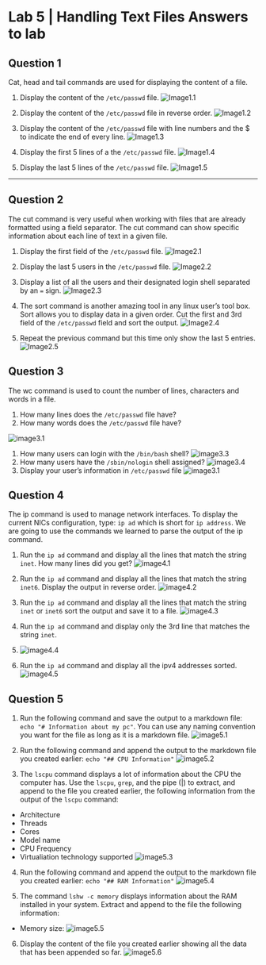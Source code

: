 # Lab 5 | Handling Text Files Answers to lab
 
## Question 1 
Cat, head and tail commands are used for displaying the content of a file.
1. Display the content of the `/etc/passwd` file.
![Image1.1](../imgs/Lab5/Q1.1.png)

2. Display the content of the `/etc/passwd` file in reverse order.
![Image1.2](../imgs/Lab5/Q1.2.png)

3. Display the content of the `/etc/passwd` file with line numbers and the $ to indicate the end of every line.
![Image1.3](../imgs/Lab5/Q1.3.png)

4. Display the first 5 lines of a the `/etc/passwd` file.
![Image1.4](../imgs/Lab5/Q1.4.png)

5. Display the last 5 lines of the `/etc/passwd` file.
![Image1.5](../imgs/Lab5/Q1.5.png)

---
## Question 2
The cut command is very useful when working with files that are already formatted using a field separator. The cut command can show specific information about each line of text in a given file.

1. Display the first field of the `/etc/passwd` file.
![Image2.1](../imgs/Lab5/Q2.1.png)

2. Display the last 5 users in the `/etc/passwd` file.
![Image2.2](../imgs/Lab5/Q2.2.png)

3. Display a list of all the users and their designated login shell separated by an `=` sign.
![Image2.3](../imgs/Lab5/Q2.3.png)

4. The sort command is another amazing tool in any linux user’s tool box. Sort allows you to display data in a given order. Cut the first and 3rd field of the `/etc/passwd` field and sort the output. 
![Image2.4](../imgs/Lab5/Q2.4.png)

5. Repeat the previous command but this time only show the last 5 entries.
![Image2.5](../imgs/Lab5/Q2.5.png)



## Question 3
The wc command is used to count the number of lines, characters and words in a file.

1. How many lines does the `/etc/passwd` file have?
2. How many words does the `/etc/passwd` file have?

![image3.1](../imgs/Lab5/Q3.1-2.png)


1. How many users can login with the `/bin/bash` shell?
![image3.3](../imgs/Lab5/Q3.3.png)
4. How many users have the `/sbin/nologin` shell assigned?
![image3.4](../imgs/Lab5/Q3.4.png)
5. Display your user’s information in `/etc/passwd` file
![image3.1](../imgs/Lab5/Q3.5.png)


## Question 4

The ip command is used to manage network interfaces. To display the current NICs configuration, type: `ip ad` which is short for `ip address`. We are going to use the commands we learned to parse the output of the ip command.


1. Run the `ip ad` command and display all the lines that match the string `inet`. How many lines did you get? 
![image4.1](../imgs/Lab5/Q4.1.png)

2. Run the `ip ad` command and display all the lines that match the string `inet6`. Display the output in reverse order.
![image4.2](../imgs/Lab5/Q4.2.png)

3. Run the `ip ad` command and display all the lines that match the string `inet` or `inet6` sort the output and save it to a file.
![image4.3](../imgs/Lab5/Q4.3.png)

4. Run the `ip ad` command and display only the 3rd line that matches the string `inet`.
5. ![image4.4](../imgs/Lab5/Q4.4.png)
   
6. Run the `ip ad` command and display all the ipv4 addresses sorted.
![image4.5](../imgs/Lab5/Q4.5.png)

## Question 5

1. Run the following command and save the output to a markdown file: `echo "# Information about my pc"`. You can use any naming convention you want for the file as long as it is a markdown file.
![image5.1](../imgs/Lab5/Q5.1.png)

2. Run the following command and append the output to the markdown file you created earlier: `echo "## CPU Information"`
![image5.2](../imgs/Lab5/Q5.2.png)

3. The `lscpu` command displays a lot of information about the CPU the computer has. Use the `lscpu`, `grep`, and the pipe (|) to extract, and append to the file you created earlier, the following information from the output of the `lscpu` command:
* Architecture
* Threads
* Cores
* Model name
* CPU Frequency
* Virtualiation technology supported
![image5.3](../imgs/Lab5/Q5.3.png)

4. Run the following command and append the output to the markdown file you created earlier: `echo "## RAM Information"`
![image5.4](../imgs/Lab5/Q5.4.png)

5. The command `lshw -c memory` displays information about the RAM installed in your system. Extract and append to the file the following information:
* Memory size:
![image5.5](../imgs/Lab5/Q5.5.png)

6. Display the content of the file you created earlier showing all the data that has been appended so far.
![image5.6](../imgs/Lab5/Q5.6.png)

